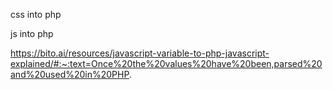 css into php

<?php   $css = file_get_contents('CSS/main.css');   echo $css;   ?>


js into php

https://bito.ai/resources/javascript-variable-to-php-javascript-explained/#:~:text=Once%20the%20values%20have%20been,parsed%20and%20used%20in%20PHP.
